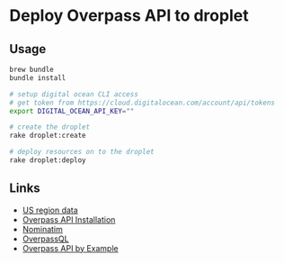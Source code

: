 # Deploy Overpass API to droplet

## Usage

```bash
brew bundle
bundle install

# setup digital ocean CLI access
# get token from https://cloud.digitalocean.com/account/api/tokens
export DIGITAL_OCEAN_API_KEY=""

# create the droplet
rake droplet:create

# deploy resources on to the droplet
rake droplet:deploy
```

## Links

- [US region data](https://download.geofabrik.de/north-america/us.html)
- [Overpass API Installation](https://wiki.openstreetmap.org/wiki/Overpass_API/Installation)
- [Nominatim](https://nominatim.openstreetmap.org/ui/search.html)
- [OverpassQL](https://wiki.openstreetmap.org/wiki/Overpass_API/Overpass_QL)
- [Overpass API by Example](https://wiki.openstreetmap.org/wiki/Overpass_API/Overpass_API_by_Example)
